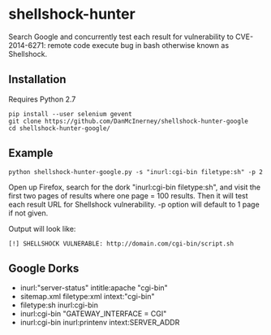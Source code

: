 shellshock-hunter
========

Search Google and concurrently test each result for vulnerability to CVE-2014-6271: remote code execute bug in bash otherwise known as Shellshock.

Installation
-----
Requires Python 2.7

``` shell
pip install --user selenium gevent
git clone https://github.com/DanMcInerney/shellshock-hunter-google
cd shellshock-hunter-google/
```

Example
-----

``` shell
python shellshock-hunter-google.py -s "inurl:cgi-bin filetype:sh" -p 2
```

Open up Firefox, search for the dork "inurl:cgi-bin filetype:sh", and visit the first two pages of results where one page = 100 results. Then it will test each result URL for Shellshock vulnerability. -p option will default to 1 page if not given.


Output will look like:
``` shell
[!] SHELLSHOCK VULNERABLE: http://domain.com/cgi-bin/script.sh
```

Google Dorks
-----
* inurl:"server-status"  intitle:apache "cgi-bin"
* sitemap.xml filetype:xml intext:"cgi-bin"
* filetype:sh inurl:cgi-bin
* inurl:cgi-bin "GATEWAY_INTERFACE = CGI"
* inurl:cgi-bin inurl:printenv intext:SERVER_ADDR

